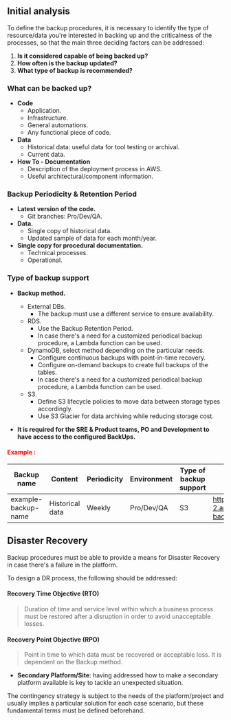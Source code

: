 ## Initial analysis

To define the backup procedures, it is necessary to identify the type of resource/data you're interested in backing up and the criticalness of the processes, so that the main three deciding factors can be addressed:
1. **Is it considered capable of being backed up?**
2. **How often is the backup updated?**
3. **What type of backup is recommended?**

### What can be backed up?

- **Code**
	- Application.
    - Infrastructure.
    - General automations.
    - Any functional piece of code.
- **Data**
	- Historical data: useful data for tool testing or archival.
	- Current data.
- **How To - Documentation**
	- Description of the deployment process in AWS.
    - Useful architectural/component information.

### Backup Periodicity & Retention Period

- **Latest version of the code.**
	- Git branches: Pro/Dev/QA.
- **Data.**
	- Single copy of historical data.
    - Updated sample of data for each month/year.
- **Single copy for procedural documentation.**
	- Technical processes.
    - Operational.

### Type of backup support

- **Backup method.**
	- External DBs.
    	- The backup must use a different service to ensure availability.
    - RDS.
    	- Use the Backup Retention Period.
        - In case there's a need for a customized periodical backup procedure, a Lambda function can be used.
    - DynamoDB, select method depending on the particular needs.
    	- Configure continuous backups with point-in-time recovery.
        - Configure on-demand backups to create full backups of the tables.
        - In case there's a need for a customized periodical backup procedure, a Lambda function can be used.
	- S3.
    	- Define S3 lifecycle policies to move data between storage types accordingly.
    	- Use S3 Glacier for data archiving while reducing storage cost.
        
- **It is required for the SRE & Product teams, PO and Development to have access to the configured BackUps.**

####  <b><span style="color:red"> Example :</span></b>
 
 | Backup name | Content | Periodicity | Environment | Type of backup support | Location | 
 |--|--|--|--|--|--|
 |example-backup-name | Historical data | Weekly| Pro/Dev/QA | S3 |https://s3.us-west-2.amazonaws.com/mybucket/example-backup-name.
 
 ## Disaster Recovery
 
 Backup procedures must be able to provide a means for Disaster Recovery in case there's a failure in the platform.
 
 To design a DR process, the following should be addressed: 
  #### Recovery Time Objective (RTO)
 > Duration of time and service level within which a business process must be restored after a disruption in order to avoid unacceptable losses.
 #### Recovery Point Objective (RPO)
 > Point in time to which data must be recovered or acceptable loss. It is dependent on the Backup method.
 - **Secondary Platform/Site**: having addressed how to make a secondary platform available is key to tackle an unexpected situation.
 
 The contingency strategy is subject to the needs of the platform/project and usually implies a particular solution for each case scenario, but these fundamental terms must be defined beforehand.